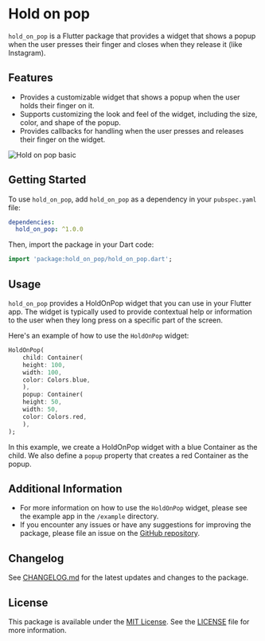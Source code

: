 # Hold on pop

`hold_on_pop` is a Flutter package that provides a widget that shows a popup when the user presses their finger and closes when they release it (like Instagram).

## Features

- Provides a customizable widget that shows a popup when the user holds their finger on it.
- Supports customizing the look and feel of the widget, including the size, color, and shape of the popup.
- Provides callbacks for handling when the user presses and releases their finger on the widget.

![Hold on pop basic](https://media.giphy.com/media/vJlnDRyubtAEG1w3Sz/giphy.gif)

## Getting Started

To use `hold_on_pop`, add `hold_on_pop` as a dependency in your `pubspec.yaml` file:

```yaml
dependencies:
  hold_on_pop: ^1.0.0
```

Then, import the package in your Dart code:

```dart
import 'package:hold_on_pop/hold_on_pop.dart';
```

## Usage
`hold_on_pop` provides a HoldOnPop widget that you can use in your Flutter app. The widget is typically used to provide contextual help or information to the user when they long press on a specific part of the screen.

Here's an example of how to use the `HoldOnPop` widget:

```dart
HoldOnPop(
    child: Container(
    height: 100,
    width: 100,
    color: Colors.blue,
    ),
    popup: Container(
    height: 50,
    width: 50,
    color: Colors.red,
    ),
);
```

In this example, we create a HoldOnPop widget with a blue Container as the child. We also define a `popup` property that creates a red Container as the popup.

## Additional Information

- For more information on how to use the `HoldOnPop` widget, please see the example app in the `/example` directory.
- If you encounter any issues or have any suggestions for improving the package, please file an issue on the [GitHub repository](https://github.com/sytungan/hold_on_pop/issues).
<!-- - Contributions are welcome! Please see the [contributing guidelines](https://github.com/sytungan/hold_on_pop/blob/main/CONTRIBUTING.md) for more information. -->

## Changelog

See [CHANGELOG.md](https://github.com/sytungan/hold_on_pop/blob/main/CHANGELOG.md) for the latest updates and changes to the package.

## License

This package is available under the [MIT License](https://opensource.org/licenses/MIT). See the [LICENSE](https://github.com/sytungan/hold_on_pop/blob/main/LICENSE) file for more information.
